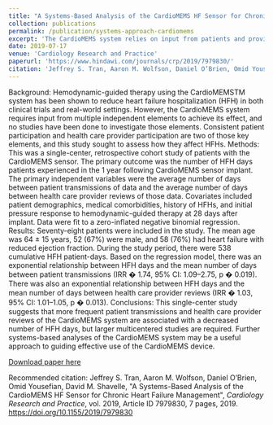 ```yaml
---
title: "A Systems-Based Analysis of the CardioMEMS HF Sensor for Chronic Heart Failure Management"
collection: publications
permalink: /publication/systems-approach-cardiomems
excerpt: 'The CardioMEMS system relies on input from patients and providers. This paper investigates how use practices by these individuals impacts patient outcomes'
date: 2019-07-17
venue: 'Cardiology Research and Practice'
paperurl: 'https://www.hindawi.com/journals/crp/2019/7979830/'
citation: 'Jeffrey S. Tran, Aaron M. Wolfson, Daniel O’Brien, Omid Yousefian, David M. Shavelle. A Systems-Based Analysis of the CardioMEMS HF Sensor for Chronic Heart Failure Management. Cardiology Research and Practice, vol. 2019, Article ID 7979830, 7 pages, 2019.'
---
```

Background: Hemodynamic-guided therapy using the CardioMEMSTM system has been shown to reduce heart failure hospitalization (HFH) in both clinical trials and real-world settings. However, the CardioMEMS system requires input from multiple independent elements to achieve its effect, and no studies have been done to investigate those elements. Consistent patient participation and health care provider participation are two of those key elements, and this study sought to assess how they affect HFHs. 
Methods: This was a single-center, retrospective cohort study of patients with the CardioMEMS sensor. The primary outcome was the number of HFH days patients experienced in the 1 year following CardioMEMS sensor implant. The primary independent variables were the average number of days between patient transmissions of data and the average number of days between health care provider reviews of those data. Covariates included patient demographics, medical comorbidities, history of HFHs, and initial pressure response to hemodynamic-guided therapy at 28 days after implant. Data were fit to a zero-inflated negative binomial regression. 
Results: Seventy-eight patients were included in the study. The mean age was 64 ± 15 years, 52 (67%) were male, and 58 (76%) had heart failure with reduced ejection fraction. During the study period, there were 538 cumulative HFH patient-days. Based on the regression model, there was an exponential relationship between HFH days and the mean number of days between patient transmissions (IRR � 1.74, 95% CI: 1.09–2.75, p � 0.019). There was also an exponential relationship between HFH days and the mean number of days between health care provider reviews (IRR � 1.03, 95% CI: 1.01–1.05, p � 0.013). 
Conclusions: This single-center study suggests that more frequent patient transmissions and health care provider reviews of the CardioMEMS system are associated with a decreased number of HFH days, but larger multicentered studies are required. Further systems-based analyses of the CardioMEMS system may be a useful approach to guiding effective use of the CardioMEMS device.

[Download paper here](https://www.hindawi.com/journals/crp/2019/7979830/)

Recommended citation: Jeffrey S. Tran, Aaron M. Wolfson, Daniel O’Brien, Omid Yousefian, David M. Shavelle, "A Systems-Based Analysis of the CardioMEMS HF Sensor for Chronic Heart Failure Management", <i>Cardiology Research and Practice</i>, vol. 2019, Article ID 7979830, 7 pages, 2019. https://doi.org/10.1155/2019/7979830
